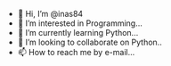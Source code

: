 - 👋 Hi, I’m @inas84
- 👀 I’m interested in Programming...
- 🌱 I’m currently learning Python...
- 💞️ I’m looking to collaborate on Python..
- 📫 How to reach me by e-mail...

<!---
inas84/inas84 is a ✨ special ✨ repository because its `README.md` (this file) appears on your GitHub profile.
You can click the Preview link to take a look at your changes.
--->
